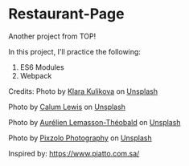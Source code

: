 # Restaurant-Page
Another project from TOP!

In this project, I'll practice the following:
1. ES6 Modules
2. Webpack

Credits:
Photo by <a href="https://unsplash.com/@kkalerry?utm_content=creditCopyText&utm_medium=referral&utm_source=unsplash">Klara Kulikova</a> on <a href="https://unsplash.com/photos/pizza-on-white-ceramic-plate-WcV2YkM3Dls?utm_content=creditCopyText&utm_medium=referral&utm_source=unsplash">Unsplash</a>
  
Photo by <a href="https://unsplash.com/@calumlewis?utm_content=creditCopyText&utm_medium=referral&utm_source=unsplash">Calum Lewis</a> on <a href="https://unsplash.com/photos/dish-with-tomato-salad-toppings-rPkgYDh2bmo?utm_content=creditCopyText&utm_medium=referral&utm_source=unsplash">Unsplash</a>

Photo by <a href="https://unsplash.com/@aurel__lens?utm_content=creditCopyText&utm_medium=referral&utm_source=unsplash">Aurélien Lemasson-Théobald</a> on <a href="https://unsplash.com/photos/round-cooked-pizza-x00CzBt4Dfk?utm_content=creditCopyText&utm_medium=referral&utm_source=unsplash">Unsplash</a>
  

Photo by <a href="https://unsplash.com/@pixzolo?utm_content=creditCopyText&utm_medium=referral&utm_source=unsplash">Pixzolo Photography</a> on <a href="https://unsplash.com/photos/cooked-pasta-with-sauce-and-pepper--O3wkh2jZyo?utm_content=creditCopyText&utm_medium=referral&utm_source=unsplash">Unsplash</a>


Inspired by: https://www.piatto.com.sa/
